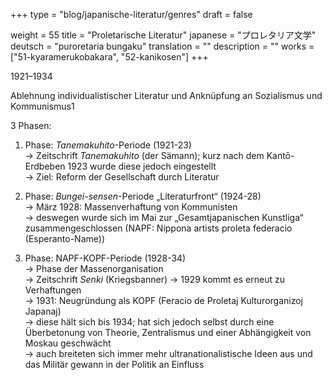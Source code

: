 +++
type = "blog/japanische-literatur/genres"
draft = false

weight = 55
title = "Proletarische Literatur"
japanese = "プロレタリア文学"
deutsch = "puroretaria bungaku"
translation = ""
description = ""
works = ["51-kyaramerukobakara", "52-kanikosen"]
+++

1921–1934

Ablehnung individualistischer Literatur und Anknüpfung an Sozialismus und Kommunismus1

3 Phasen:

1. Phase: _Tanemakuhito_-Periode (1921-23)  
-> Zeitschrift _Tanemakuhito_ (der Sämann); kurz nach dem Kantō-Erdbeben 1923 wurde diese jedoch eingestellt  
-> Ziel: Reform der Gesellschaft durch Literatur

2. Phase: _Bungei-sensen_-Periode „Literaturfront“ (1924-28)  
-> März 1928: Massenverhaftung von Kommunisten  
-> deswegen wurde sich im Mai zur „Gesamtjapanischen Kunstliga“ zusammengeschlossen (NAPF: Nippona artists proleta federacio (Esperanto-Name))

3. Phase: NAPF-KOPF-Periode (1928-34)  
-> Phase der Massenorganisation  
-> Zeitschrift _Senki_ (Kriegsbanner) -> 1929 kommt es erneut zu Verhaftungen  
-> 1931: Neugründung als KOPF (Feracio de Proletaj Kulturorganizoj Japanaj)  
-> diese hält sich bis 1934; hat sich jedoch selbst durch eine Überbetonung von Theorie, Zentralismus und einer Abhängigkeit von Moskau geschwächt  
-> auch breiteten sich immer mehr ultranationalistische Ideen aus und das Militär gewann in der Politik an Einfluss  
